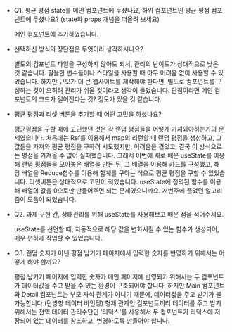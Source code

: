 - Q1. 평균 평점 state를 메인 컴포넌트에 두셨나요, 하위 컴포넌트인 평균 평점 컴포넌트에 두셨나요?
(state와 props 개념을 떠올려 보세요)

  메인 컴포넌트에 추가하였습니다.


- 선택하신 방식의 장단점은 무엇이라 생각하시나요?

  별도의 컴포넌트 파일을 구성하지 않아도 되서, 관리의 난이도가 상대적으로 낮은 것 같습니다. 필욜한 변수들이나 스타일을 사용할 때 아무 어려움 없이 사용할 수 있었습니다. 하지만 규모가 더 큰 웹사이트를 제작해야 한다면, 별도로 컴포넌트를 구성하는 것이 오히려 관리가 쉬울 것이라고 생각이 들었습니다.
  단점이라면 메인 컴포넌트의 코드가 길어진다는 것? 정도가 있을 것 같습니다.
    
    
- 평균 평점과 리셋 버튼을 추가할 때 어떤 고민을 하셨나요?

  평균평점을 구할 때에 고민했던 것은 각 랜덤 평점들을 어떻게 가져와야하는가의 문제였습니다. 처음에는 Ref를 이용해서 map의 리턴할 때 랜덤 평점을 생성하고, 그 값들을 가져와 평균 평점을 구하려 시도했지만, 어려움을 겪었고, 결국 이 방식으로는 평점을 가져올 수 없어 실패했습니다. 그래서 이번에 새로 배운 useState를 이용해 랜덤 평점들을 모아놓은 배열을 만든 뒤, 그 배열을 이용해 카드를 구성했고, 해당 배열을 Reduce함수를 이용해 합계를 구하는 식으로 평균 평점을 구할 수 있었습니다.
  리셋버튼은 상대적으로 고민이 적었습니다. useState에 정의된 함수를 이용해 배열의 값을 0으로만 만들어주면 되는 문제였으니까요. 저번주에 풀었던 알고리즘이 도움이 되었습니다.
  
  
- Q2. 과제 구현 간, 상태관리를 위해 useState를 사용해보고 배운 점을 적어주세요.

  useState를 선언할 때, 자동적으로 해당 값을 변화시킬 수 있는 함수가 생성되어, 매우 편하게 작업할 수 있었습니다.
  
  
- Q3. 랜덤 숫자가 아닌 평점 남기기 페이지에서 입력한 숫자를 반영하기 위해서는 어떻게 해야 할까요?

  평점 남기기 페이지에 입력한 숫자가 메인 페이지에 반영되기 위해서는 두 컴포넌트가 데이터값을 주고 받을 수 있는 환경이 구축되어야 합니다. 하지만 Main 컴포넌트와 Detail 컴포넌트는 부모 자식 관계가 아니기 때문에, 데이터값을 주고 받기가 불가능합니다.(단방향 데이터 바인딩) 형제 관계인 컴포넌트끼리 데이터를 주고 받기 위해서는 전역 데이터 관리수단인 '리덕스'를 사용해서 두 컴포넌트가 리덕스에 저장되어 있는 데이터를 참조하고, 변경하도록 만들어야 합니다.
